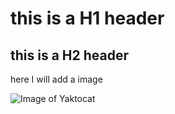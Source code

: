 # this is a H1 header

## this is a H2 header

here I will add a image

![Image of Yaktocat](https://octodex.github.com/images/yaktocat.png)

